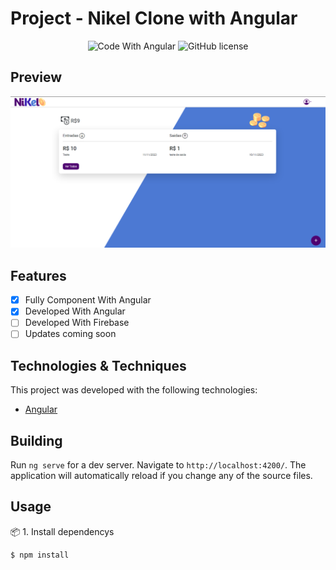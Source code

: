 # Project - Nikel Clone with Angular
<div align="center">
<p align="center">
 <!--
   <img 
      alt="Project programing languages count" 
      src="https://img.shields.io/github/languages/count/felipeAguiarCode/node-js-bulk-downloader?color=6A57D5"
    >
 -->
  <!--
    <img 
      alt="Last commit on GitHub" 
      src="https://img.shields.io/github/last-commit/felipeAguiarCode/node-js-bulk-downloader?color=6A57D5"
    >
  -->
    <img 
        src="https://img.shields.io/badge/Code%20With-Angular%2016-E31918?logo=angular" 
        alt="Code With Angular">
   	<img 
      alt="GitHub license" 
      src="https://img.shields.io/github/license/felipeAguiarCode/angular-santander-home-clone?color=E31918"
    >
  </p>
</div>

## Preview 

<div align="center">
  	<a href="#">
      <img src=".github/assets/preview.png" width="700" alt="preview" />
  	</a>
</div>

## Features
- [x] Fully Component With Angular
- [x] Developed With Angular
- [ ] Developed With Firebase
- [ ] Updates coming soon

## Technologies & Techniques

This project was developed with the following technologies:
-   [Angular](https://angular.io)

## Building

Run `ng serve` for a dev server. Navigate to `http://localhost:4200/`. The application will automatically reload if you change any of the source files.

## Usage

📦 1. Install dependencys

```bash
$ npm install
```
